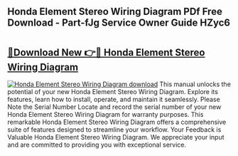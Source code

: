 ## Honda Element Stereo Wiring Diagram PDf Free Download - Part-fJg Service Owner Guide HZyc6

# <h2><a href="http://dfo49zv.blite.top/?on=Honda+Element+Stereo+Wiring+Diagram">🔗Download New 👉🔴 Honda Element Stereo Wiring Diagram</a></h2>

[![Honda Element Stereo Wiring Diagram download](https://i.imgur.com/lujVjoI.png)](http://dfo49zv.blite.top/?on=Honda+Element+Stereo+Wiring+Diagram)
This manual unlocks the potential of your new Honda Element Stereo Wiring Diagram. Explore its features, learn how to install, operate, and maintain it seamlessly. Please Note the Serial Number Locate and record the serial number of your new Honda Element Stereo Wiring Diagram for warranty purposes. This remarkable Honda Element Stereo Wiring Diagram offers a comprehensive suite of features designed to streamline your workflow. Your Feedback is Valuable Honda Element Stereo Wiring Diagram. We appreciate your input and are committed to providing you with exceptional service.
